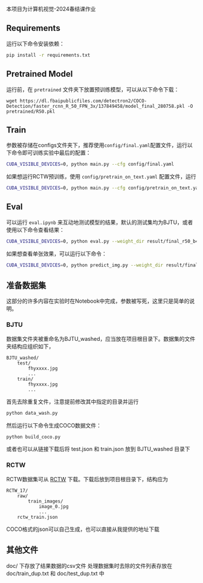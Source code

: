 
本项目为计算机视觉-2024春结课作业

## Requirements

运行以下命令安装依赖：

```bash
pip install -r requirements.txt
```

## Pretrained Model

运行前，在 `pretrained` 文件夹下放置预训练模型，可以从以下命令下载：

```
wget https://dl.fbaipublicfiles.com/detectron2/COCO-Detection/faster_rcnn_R_50_FPN_3x/137849458/model_final_280758.pkl -O  pretrained/R50.pkl 
```

## Train

参数被存储在configs文件夹下，推荐使用`config/final.yaml`配置文件，运行以下命令即可训练实验中最后的配置：

```bash
CUDA_VISIBLE_DEVICES=0, python main.py --cfg config/final.yaml
```

如果想运行RCTW预训练，使用 `config/pretrain_on_text.yaml` 配置文件，运行
```bash
CUDA_VISIBLE_DEVICES=0, python main.py --cfg config/pretrain_on_text.yaml
```

## Eval


可以运行 `eval.ipynb` 来互动地测试模型的结果，默认的测试集均为BJTU，或者使用以下命令查看结果：

```bash
CUDA_VISIBLE_DEVICES=0, python eval.py --weight_dir result/final_r50_b4_s3000_rc3
```

如果想查看单张效果，可以运行以下命令：

```bash
CUDA_VISIBLE_DEVICES=0, python predict_img.py --weight_dir result/final_r50_b4_s3000_rc3 --image_path BJTU_washed/test/fhy-2nj3in4df.jpg
```


## 准备数据集

这部分的许多内容在实验时在Notebook中完成，参数被写死，这里只是简单的说明。

### BJTU

数据集文件夹被重命名为BJTU_washed，应当放在项目根目录下。数据集的文件夹结构应组织如下，

```
BJTU_washed/
    test/
        fhyxxxx.jpg
        ...
    train/
        fhyxxxx.jpg
        ...
```

首先去除重复文件，注意提前修改其中指定的目录并运行

```bash
python data_wash.py
```

然后运行以下命令生成COCO数据文件：

```bash
python build_coco.py
```

或者也可以从链接下载后将 test.json 和 train.json 放到 BJTU_washed 目录下


### RCTW

RCTW数据集可从 [RCTW](https://rctw.vlrlab.net/) 下载。下载后放到项目根目录下，结构应为

```
RCTW_17/
    raw/
        train_images/
            image_0.jpg
            ...
    rctw_train.json
```

COCO格式的json可以自己生成，也可以直接从我提供的地址下载

## 其他文件

doc/ 下存放了结果数据的csv文件
处理数据集时去除的文件列表存放在 doc/train_dup.txt 和 doc/test_dup.txt 中



